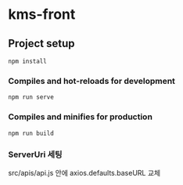 # kms-front

## Project setup
```
npm install
```

### Compiles and hot-reloads for development
```
npm run serve
```

### Compiles and minifies for production
```
npm run build
```

### ServerUri 세팅
src/apis/api.js 안에 axios.defaults.baseURL 교체
